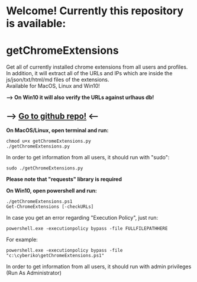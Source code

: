 
# Welcome! Currently this repository is available:

# getChromeExtensions 
  Get all of currently installed chrome extensions from all users and profiles.\
  In addition, it will extract all of the URLs and IPs which are inside the js/json/txt/html/md files of the extensions.\
  Available for MacOS, Linux and Win10!
  
 <b> --> On Win10 it will also verify the URLs against urlhaus db!</b>

  ## --> <a href="https://github.com/tomerhaimof/getChromeExtensions">Go to github repo!</a> <--

  <b>On MacOS/Linux, open terminal and run:
  </b>

   
    chmod u+x getChromeExtensions.py
    ./getChromeExtensions.py
   
    
  In order to get information from all users, it should run with "sudo":
  
   
    sudo ./getChromeExtensions.py
   
    
   <b>Please note that "requests" library is required</b>

 

   <b>On Win10, open powershell and run:</b>

    
    ./getChromeExtensions.ps1
    Get-ChromeExtensions [-checkURLs]
    
    
   In case you get an error regarding "Execution Policy", just run:

    
    powershell.exe -executionpolicy bypass -file FULLFILEPATHHERE
    
   For example:

    
    powershell.exe -executionpolicy bypass -file "c:\cyberiko\getChromeExtensions.ps1"
    
   In order to get information from all users, it should run with admin privileges (Run As Administrator) 
  
